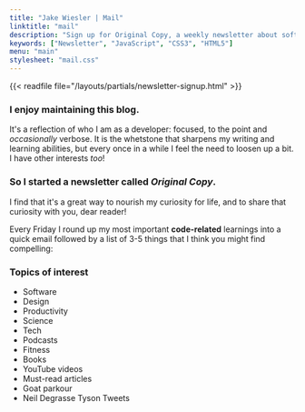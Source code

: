 ```yaml
---
title: "Jake Wiesler | Mail"
linktitle: "mail"
description: "Sign up for Original Copy, a weekly newsletter about software and other assortments."
keywords: ["Newsletter", "JavaScript", "CSS3", "HTML5"]
menu: "main"
stylesheet: "mail.css"
---
```


{{< readfile file="/layouts/partials/newsletter-signup.html" >}}

### I enjoy maintaining this blog.

It's a reflection of who I am as a developer: focused, to the point and *occasionally* verbose. It is the whetstone that sharpens my writing and learning abilities, but every once in a while I feel the need to loosen up a bit. I have other interests _too_! 

### So I started a newsletter called _*Original Copy*_.

I find that it's a great way to nourish my curiosity for life, and to share that curiosity with you, dear reader! 

Every Friday I round up my most important **code-related** learnings into a quick email followed by a list of 3-5 things that I think you might find compelling:

### Topics of interest

<ul class="topics">
  <li>Software</li>
  <li>Design</li>
  <li>Productivity</li>
  <li>Science</li>
  <li>Tech</li>
  <li>Podcasts</li>
  <li>Fitness</li>
  <li>Books</li>
  <li>YouTube videos</li>
  <li>Must-read articles</li>
  <li>Goat parkour</li>
  <li>Neil Degrasse Tyson Tweets</li>
</ul>
